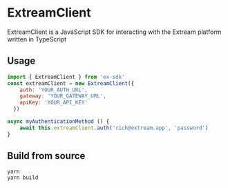 # ExtreamClient

ExtreamClient is a JavaScript SDK for interacting with the Extream platform written in TypeScript

## Usage

```js
import { ExtreamClient } from 'ex-sdk'
const extreamClient = new ExtreamClient({
    auth: 'YOUR_AUTH_URL',
    gateway: 'YOUR_GATEWAY_URL',
    apiKey: 'YOUR_API_KEY'
  })

async myAuthenticationMethod () {
    await this.extreamClient.auth('rich@extream.app', 'password')
}

```

## Build from source

```shell
yarn
yarn build
```
